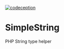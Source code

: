 [![codeception](https://github.com/strannyi-tip/string/actions/workflows/php.yml/badge.svg?branch=main)](https://github.com/strannyi-tip/string/actions/workflows/php.yml)
# SimpleString
PHP String type helper
